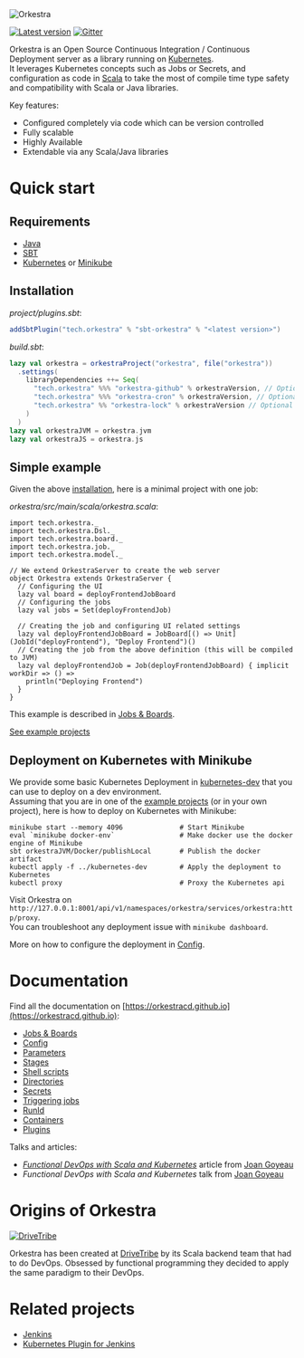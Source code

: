 <img alt="Orkestra" src="https://raw.githubusercontent.com/orkestracd/orkestra/master/docs/src/main/resources/microsite/img/orkestra.png" srcset="https://raw.githubusercontent.com/orkestracd/orkestra/master/docs/src/main/resources/microsite/img/orkestra.png 2x">

[![Latest version](https://index.scala-lang.org/orkestracd/orkestra/orkestra-core/latest.svg?color=blue)](https://index.scala-lang.org/orkestracd/orkestra/orkestra-core)
[![Gitter](https://img.shields.io/badge/gitter-join%20chat-green.svg)](https://gitter.im/OrkestraCD/orkestra)

Orkestra is an Open Source Continuous Integration / Continuous Deployment server as a library running on
[Kubernetes](https://kubernetes.io).  
It leverages Kubernetes concepts such as Jobs or Secrets, and configuration as code in [Scala](https://scala-lang.org)
to take the most of compile time type safety and compatibility with Scala or Java libraries.

Key features:
* Configured completely via code which can be version controlled
* Fully scalable
* Highly Available
* Extendable via any Scala/Java libraries


# Quick start

## Requirements

- [Java](https://java.com/download)
- [SBT](https://scala-sbt.org)
- [Kubernetes](https://kubernetes.io) or [Minikube](https://github.com/kubernetes/minikube)

## Installation

*project/plugins.sbt*:
```scala
addSbtPlugin("tech.orkestra" % "sbt-orkestra" % "<latest version>")
```
*build.sbt*:
```scala
lazy val orkestra = orkestraProject("orkestra", file("orkestra"))
  .settings(
    libraryDependencies ++= Seq(
      "tech.orkestra" %%% "orkestra-github" % orkestraVersion, // Optional Github plugin
      "tech.orkestra" %%% "orkestra-cron" % orkestraVersion, // Optional Cron plugin
      "tech.orkestra" %% "orkestra-lock" % orkestraVersion // Optional Lock plugin
    )
  )
lazy val orkestraJVM = orkestra.jvm
lazy val orkestraJS = orkestra.js
```

## Simple example

Given the above [installation](#installation), here is a minimal project with one job:

*orkestra/src/main/scala/orkestra.scala*:
```tut:silent
import tech.orkestra._
import tech.orkestra.Dsl._
import tech.orkestra.board._
import tech.orkestra.job._
import tech.orkestra.model._

// We extend OrkestraServer to create the web server
object Orkestra extends OrkestraServer {
  // Configuring the UI
  lazy val board = deployFrontendJobBoard
  // Configuring the jobs
  lazy val jobs = Set(deployFrontendJob)
  
  // Creating the job and configuring UI related settings
  lazy val deployFrontendJobBoard = JobBoard[() => Unit](JobId("deployFrontend"), "Deploy Frontend")()
  // Creating the job from the above definition (this will be compiled to JVM)
  lazy val deployFrontendJob = Job(deployFrontendJobBoard) { implicit workDir => () =>
    println("Deploying Frontend")
  }
}
```
This example is described in [Jobs & Boards](https://orkestracd.github.io/jobsboards.html).

[See example projects](https://github.com/orkestracd/orkestra/tree/master/examples)

## Deployment on Kubernetes with Minikube

We provide some basic Kubernetes Deployment in [kubernetes-dev](https://github.com/orkestracd/orkestra/tree/master/examples/kubernetes-dev)
that you can use to deploy on a dev environment.  
Assuming that you are in one of the [example projects](https://github.com/orkestracd/orkestra/tree/master/examples)
(or in your own project), here is how to deploy on Kubernetes with Minikube:
```
minikube start --memory 4096              # Start Minikube
eval `minikube docker-env`                # Make docker use the docker engine of Minikube
sbt orkestraJVM/Docker/publishLocal       # Publish the docker artifact
kubectl apply -f ../kubernetes-dev        # Apply the deployment to Kubernetes
kubectl proxy                             # Proxy the Kubernetes api
```
Visit Orkestra on `http://127.0.0.1:8001/api/v1/namespaces/orkestra/services/orkestra:http/proxy`.  
You can troubleshoot any deployment issue with `minikube dashboard`.

More on how to configure the deployment in [Config](https://orkestracd.github.io/config.html).


# Documentation

Find all the documentation on [https://orkestracd.github.io](https://orkestracd.github.io):
- [Jobs & Boards](https://orkestracd.github.io/jobsboards.html)
- [Config](https://orkestracd.github.io/config.html)
- [Parameters](https://orkestracd.github.io/parameters.html)
- [Stages](https://orkestracd.github.io/stages.html)
- [Shell scripts](https://orkestracd.github.io/shells.html)
- [Directories](https://orkestracd.github.io/directories.html)
- [Secrets](https://orkestracd.github.io/secrets.html)
- [Triggering jobs](https://orkestracd.github.io/triggers.html)
- [RunId](https://orkestracd.github.io/runid.html)
- [Containers](https://orkestracd.github.io/containers.html)
- [Plugins](https://orkestracd.github.io/plugins/)

Talks and articles:
- [*Functional DevOps with Scala and Kubernetes*](https://itnext.io/functional-devops-with-scala-a-kubernetes-3d7c91bca72f) article from [Joan Goyeau](https://twitter.com/JoanG38)
- *Functional DevOps with Scala and Kubernetes* talk from [Joan Goyeau](https://twitter.com/JoanG38)


# Origins of Orkestra

<a href="https://drivetribe.com"><img alt="DriveTribe" src="https://raw.githubusercontent.com/orkestracd/orkestra/master/docs/src/main/resources/microsite/img/drivetribe.png" srcset="https://raw.githubusercontent.com/orkestracd/orkestra/master/docs/src/main/resources/microsite/img/drivetribe.png 2x"></a>

Orkestra has been created at [DriveTribe](https://drivetribe.com) by its Scala backend team that had to do DevOps. Obsessed by functional programming they decided to apply the same paradigm to their DevOps.


# Related projects

* [Jenkins](https://jenkins.io)
* [Kubernetes Plugin for Jenkins](https://github.com/jenkinsci/kubernetes-plugin)
